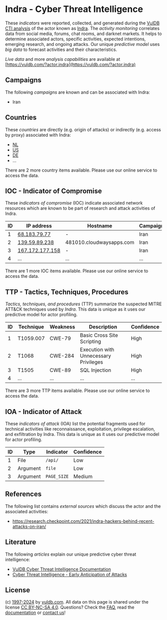 # Indra - Cyber Threat Intelligence

These _indicators_ were reported, collected, and generated during the [VulDB CTI analysis](https://vuldb.com/?kb.cti) of the actor known as [Indra](https://vuldb.com/?actor.indra). The _activity monitoring_ correlates data from social media, forums, chat rooms, and darknet markets. It helps to determine associated actors, specific activities, expected intentions, emerging research, and ongoing attacks. Our unique _predictive model_ uses _big data_ to forecast activities and their characteristics.

_Live data_ and more _analysis capabilities_ are available at [https://vuldb.com/?actor.indra](https://vuldb.com/?actor.indra)

## Campaigns

The following _campaigns_ are known and can be associated with Indra:

* Iran

## Countries

These _countries_ are directly (e.g. origin of attacks) or indirectly (e.g. access by proxy) associated with Indra:

* [NL](https://vuldb.com/?country.nl)
* [US](https://vuldb.com/?country.us)
* [DE](https://vuldb.com/?country.de)
* ...

There are 2 more country items available. Please use our online service to access the data.

## IOC - Indicator of Compromise

These _indicators of compromise_ (IOC) indicate associated network resources which are known to be part of research and attack activities of Indra.

ID | IP address | Hostname | Campaign | Confidence
-- | ---------- | -------- | -------- | ----------
1 | [68.183.79.77](https://vuldb.com/?ip.68.183.79.77) | - | Iran | High
2 | [139.59.89.238](https://vuldb.com/?ip.139.59.89.238) | 481010.cloudwaysapps.com | Iran | High
3 | [167.172.177.158](https://vuldb.com/?ip.167.172.177.158) | - | Iran | High
4 | ... | ... | ... | ...

There are 1 more IOC items available. Please use our online service to access the data.

## TTP - Tactics, Techniques, Procedures

_Tactics, techniques, and procedures_ (TTP) summarize the suspected MITRE ATT&CK techniques used by _Indra_. This data is unique as it uses our predictive model for actor profiling.

ID | Technique | Weakness | Description | Confidence
-- | --------- | -------- | ----------- | ----------
1 | T1059.007 | CWE-79 | Basic Cross Site Scripting | High
2 | T1068 | CWE-284 | Execution with Unnecessary Privileges | High
3 | T1505 | CWE-89 | SQL Injection | High
4 | ... | ... | ... | ...

There are 3 more TTP items available. Please use our online service to access the data.

## IOA - Indicator of Attack

These _indicators of attack_ (IOA) list the potential fragments used for technical activities like reconnaissance, exploitation, privilege escalation, and exfiltration by Indra. This data is unique as it uses our predictive model for actor profiling.

ID | Type | Indicator | Confidence
-- | ---- | --------- | ----------
1 | File | `/api/` | Low
2 | Argument | `file` | Low
3 | Argument | `PAGE_SIZE` | Medium

## References

The following list contains _external sources_ which discuss the actor and the associated activities:

* https://research.checkpoint.com/2021/indra-hackers-behind-recent-attacks-on-iran/

## Literature

The following _articles_ explain our unique predictive cyber threat intelligence:

* [VulDB Cyber Threat Intelligence Documentation](https://vuldb.com/?kb.cti)
* [Cyber Threat Intelligence - Early Anticipation of Attacks](https://www.scip.ch/en/?labs.20201022)

## License

(c) [1997-2024](https://vuldb.com/?kb.changelog) by [vuldb.com](https://vuldb.com/?kb.about). All data on this page is shared under the license [CC BY-NC-SA 4.0](https://creativecommons.org/licenses/by-nc-sa/4.0/). Questions? Check the [FAQ](https://vuldb.com/?kb.faq), read the [documentation](https://vuldb.com/?kb) or [contact us](https://vuldb.com/?contact)!
